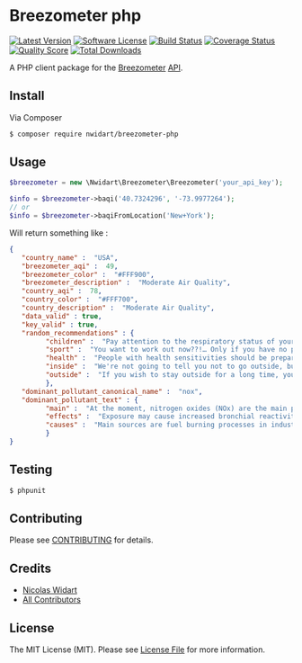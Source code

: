 # Breezometer php

[![Latest Version](https://img.shields.io/github/release/nwidart/Breezometer.svg?style=flat-square)](https://github.com/nwidart/Breezometer/releases)
[![Software License](https://img.shields.io/badge/license-MIT-brightgreen.svg?style=flat-square)](LICENSE.md)
[![Build Status](https://img.shields.io/travis/nwidart/Breezometer/master.svg?style=flat-square)](https://travis-ci.org/nwidart/Breezometer)
[![Coverage Status](https://img.shields.io/scrutinizer/coverage/g/nwidart/Breezometer.svg?style=flat-square)](https://scrutinizer-ci.com/g/nwidart/Breezometer/code-structure)
[![Quality Score](https://img.shields.io/scrutinizer/g/nwidart/Breezometer.svg?style=flat-square)](https://scrutinizer-ci.com/g/nwidart/Breezometer)
[![Total Downloads](https://img.shields.io/packagist/dt/nwidart/Breezometer.svg?style=flat-square)](https://packagist.org/packages/nwidart/Breezometer)

A PHP client package for the [Breezometer](http://breezometer.com/) [API](http://breezometer.com/api/).

## Install

Via Composer

``` bash
$ composer require nwidart/breezometer-php
```

## Usage

``` php
$breezometer = new \Nwidart\Breezometer\Breezometer('your_api_key');

$info = $breezometer->baqi('40.7324296', '-73.9977264');
// or
$info = $breezometer->baqiFromLocation('New+York');
```

Will return something like :

``` json
{
   "country_name" :  "USA",
   "breezometer_aqi" :  49,
   "breezometer_color" :  "#FFF900",
   "breezometer_description" :  "Moderate Air Quality",
   "country_aqi" :  78,
   "country_color" :  "#FFF700",
   "country_description" :  "Moderate Air Quality",
   "data_valid" : true,
   "key_valid" : true,
   "random_recommendations" : {
         "children" :  "Pay attention to the respiratory status of your kid(s)",
         "sport" :  "You want to work out now??!… Only if you have no plan B",
         "health" :  "People with health sensitivities should be prepared for minor respiratory difficulties",
         "inside" :  "We're not going to tell you not to go outside, but you should continue tracking the air quality around you",
         "outside" :  "If you wish to stay outside for a long time, you should try to find a cleaner place nearby"
         },
   "dominant_pollutant_canonical_name" :  "nox",
   "dominant_pollutant_text" : {
         "main" :  "At the moment, nitrogen oxides (NOx) are the main pollutant in the air.",
         "effects" :  "Exposure may cause increased bronchial reactivity in patients with asthma, lung function decline in patients with COPD and increased risk of respiratory infections, especially in young children.",
         "causes" :  "Main sources are fuel burning processes in industry and transportation."
         }
}
```

## Testing

``` bash
$ phpunit
```

## Contributing

Please see [CONTRIBUTING](CONTRIBUTING.md) for details.

## Credits

- [Nicolas Widart](https://github.com/nWidart)
- [All Contributors](../../contributors)

## License

The MIT License (MIT). Please see [License File](LICENSE.md) for more information.

